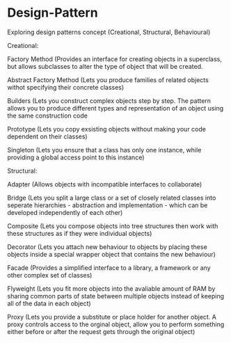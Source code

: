# Design-Pattern
Exploring design patterns concept (Creational, Structural, Behavioural)

Creational:


Factory Method (Provides an interface for creating objects in a superclass, but allows subclasses to alter the type of object that will be created.

Abstract Factory Method (Lets you produce families of related objects withot specifying their concrete classes)

Builders (Lets you construct complex objects step by step. The pattern allows you to produce different types and representation of an object using the same construction code

Prototype (Lets you copy exsisting objects without making your code dependent on their classes)

Singleton (Lets you ensure that a class has only one instance, while providing a global access point to this instance)



Structural:


Adapter (Allows objects with incompatible interfaces to collaborate)

Bridge (Lets you split a large class or a set of closely related classes into seperate hierarchies - abstraction and implementation - which can be developed independently of each other)

Composite (Lets you compose objects into tree structures then work with these structures as if they were individual objects)

Decorator (Lets you attach new behaviour to objects by placing these objects inside a special wrapper object that contains the new behaviour)

Facade (Provides a simplified interface to a library, a framework or any other complex set of classes)

Flyweight (Lets you fit more objects into the avaliable amount of RAM by sharing common parts of state between multiple objects instead of keeping all of the data in each object)

Proxy (Lets you provide a substitute or place holder for another object. A proxy controls access to the orginal object, allow you to perform something either before or after the request gets through the original object)

